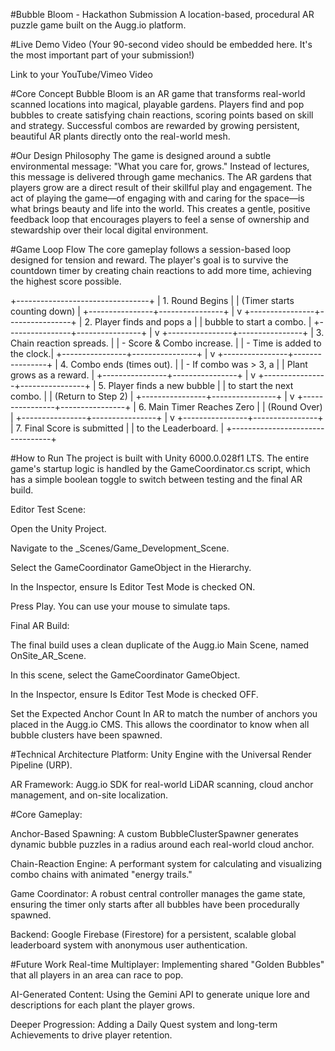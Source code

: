 #Bubble Bloom - Hackathon Submission
A location-based, procedural AR puzzle game built on the Augg.io platform.

#Live Demo Video
(Your 90-second video should be embedded here. It's the most important part of your submission!)

Link to your YouTube/Vimeo Video

#Core Concept
Bubble Bloom is an AR game that transforms real-world scanned locations into magical, playable gardens. Players find and pop bubbles to create satisfying chain reactions, scoring points based on skill and strategy. Successful combos are rewarded by growing persistent, beautiful AR plants directly onto the real-world mesh.

#Our Design Philosophy
The game is designed around a subtle environmental message: "What you care for, grows." Instead of lectures, this message is delivered through game mechanics. The AR gardens that players grow are a direct result of their skillful play and engagement. The act of playing the game—of engaging with and caring for the space—is what brings beauty and life into the world. This creates a gentle, positive feedback loop that encourages players to feel a sense of ownership and stewardship over their local digital environment.

#Game Loop Flow
The core gameplay follows a session-based loop designed for tension and reward. The player's goal is to survive the countdown timer by creating chain reactions to add more time, achieving the highest score possible.

+---------------------------------+
| 1. Round Begins                 |
|    (Timer starts counting down) |
+----------------+----------------+
                 |
                 v
+----------------+----------------+
| 2. Player finds and pops a      |
|    bubble to start a combo.     |
+----------------+----------------+
                 |
                 v
+----------------+----------------+
| 3. Chain reaction spreads.      |
|    - Score & Combo increase.    |
|    - Time is added to the clock.|
+----------------+----------------+
                 |
                 v
+----------------+----------------+
| 4. Combo ends (times out).      |
|    - If combo was > 3, a        |
|      Plant grows as a reward.   |
+----------------+----------------+
                 |
                 v
+----------------+----------------+
| 5. Player finds a new bubble    |
|    to start the next combo.     |
|    (Return to Step 2)           |
+----------------+----------------+
                 |
                 v
+----------------+----------------+
| 6. Main Timer Reaches Zero      |
|    (Round Over)                 |
+----------------+----------------+
                 |
                 v
+----------------+----------------+
| 7. Final Score is submitted     |
|    to the Leaderboard.          |
+---------------------------------+



#How to Run
The project is built with Unity 6000.0.028f1 LTS. The entire game's startup logic is handled by the GameCoordinator.cs script, which has a simple boolean toggle to switch between testing and the final AR build.

Editor Test Scene:

Open the Unity Project.

Navigate to the _Scenes/Game_Development_Scene.

Select the GameCoordinator GameObject in the Hierarchy.

In the Inspector, ensure Is Editor Test Mode is checked ON.

Press Play. You can use your mouse to simulate taps.

Final AR Build:

The final build uses a clean duplicate of the Augg.io Main Scene, named OnSite_AR_Scene.

In this scene, select the GameCoordinator GameObject.

In the Inspector, ensure Is Editor Test Mode is checked OFF.

Set the Expected Anchor Count In AR to match the number of anchors you placed in the Augg.io CMS. This allows the coordinator to know when all bubble clusters have been spawned.

#Technical Architecture
Platform: Unity Engine with the Universal Render Pipeline (URP).

AR Framework: Augg.io SDK for real-world LiDAR scanning, cloud anchor management, and on-site localization.

#Core Gameplay:

Anchor-Based Spawning: A custom BubbleClusterSpawner generates dynamic bubble puzzles in a radius around each real-world cloud anchor.

Chain-Reaction Engine: A performant system for calculating and visualizing combo chains with animated "energy trails."

Game Coordinator: A robust central controller manages the game state, ensuring the timer only starts after all bubbles have been procedurally spawned.

Backend: Google Firebase (Firestore) for a persistent, scalable global leaderboard system with anonymous user authentication.

#Future Work
Real-time Multiplayer: Implementing shared "Golden Bubbles" that all players in an area can race to pop.

AI-Generated Content: Using the Gemini API to generate unique lore and descriptions for each plant the player grows.

Deeper Progression: Adding a Daily Quest system and long-term Achievements to drive player retention.